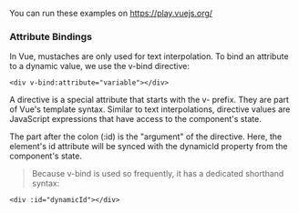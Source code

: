 You can run these examples on https://play.vuejs.org/



### Attribute Bindings
In Vue, mustaches are only used for text interpolation. To bind an attribute to a dynamic value, we use the v-bind directive:

```vue
<div v-bind:attribute="variable"></div>
```

A directive is a special attribute that starts with the v- prefix. They are part of Vue's template syntax. Similar to text interpolations, directive values are JavaScript expressions that have access to the component's state.

The part after the colon (:id) is the "argument" of the directive. Here, the element's id attribute will be synced with the dynamicId property from the component's state.

> Because v-bind is used so frequently, it has a dedicated shorthand syntax:

```vue
<div :id="dynamicId"></div>
```
